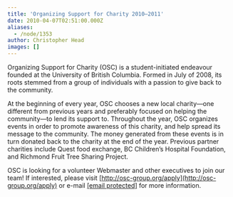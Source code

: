 ```yaml
---
title: 'Organizing Support for Charity 2010–2011'
date: 2010-04-07T02:51:00.000Z
aliases:
  - /node/1353
author: Christopher Head
images: []
---
```


Organizing Support for Charity (OSC) is a student-initiated endeavour founded at
the University of British Columbia. Formed in July of 2008, its roots stemmed
from a group of individuals with a passion to give back to the community.

At the beginning of every year, OSC chooses a new local charity—one different
from previous years and preferably focused on helping the community—to lend its
support to. Throughout the year, OSC organizes events in order to promote
awareness of this charity, and help spread its message to the community. The
money generated from these events is in turn donated back to the charity at the
end of the year. Previous partner charities include Quest food exchange, BC
Children’s Hospital Foundation, and Richmond Fruit Tree Sharing Project.

OSC is looking for a volunteer Webmaster and other executives to join our team!
If interested, please visit
[http://osc-group.org/apply](http://osc-group.org/apply) or e-mail
[\[email protected\]](/cdn-cgi/l/email-protection#e0898e868fa08f9383cd87928f9590ce8f9287)
for more information.
